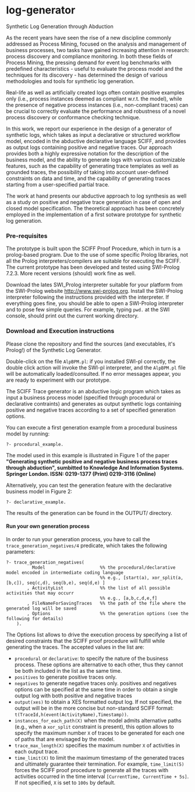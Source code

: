 # log-generator
Synthetic Log Generation through Abduction

As the recent years have seen the rise of a new discipline commonly addressed as Process Mining, focused on the analysis and management of business processes, two tasks have gained increasing attention in research: process discovery and compliance monitoring. In both these fields of Process Mining, the pressing demand for event log benchmarks with predefined characteristics - useful to evaluate the process model and the techniques for its discovery - has determined the design of various methodologies and tools for synthetic log generation.

Real-life as well as artificially created logs often contain positive examples only (i.e., process instances deemed as compliant w.r.t. the model), while the presence of negative process instances (i.e., non-compliant traces) can be crucial to correctly evaluate the performance and robustness of a novel process discovery or conformance checking technique.

In this work, we report our experience in the design of a generator of synthetic logs, which takes as input a declarative or structured workflow model, encoded in the abductive declarative language SCIFF, and provides as output logs containing positive and negative traces. Our approach provides both a highly expressive notation for the description of the business model, and the ability to generate logs with various customizable features, such as the capability of generating trace templates as well as grounded traces, the possibility of taking into account user-defined constraints on data and time, and the capability of generating traces starting from a user-specified partial trace.

The work at hand presents our abductive approach to log synthesis as well as a study on positive and negative trace generation in case of open and closed model specification. The theoretical approach has been concretely employed in the implementation of a first sotware prototype for synthetic log generation.

### Pre-requisites
The prototype is built upon the SCIFF Proof Procedure, which in turn is a prolog-based program. Due to the use of some specific Prolog libraries, not all the Prolog interpreters/compilers are suitable for executing the SCIFF. The current prototype has been developed and tested using SWI-Prolog 7.2.3. More recent versions (should) work fine as well.

Download the lates SWI_Prolog interpreter suitable for your platform from the SWI-Prolog website http://www.swi-prolog.org.
Install the SWI-Prolog interpreter following the instructions provided with the interpreter.
If everything goes fine, you should be able to open a SWI-Prolog interpreter and to pose few simple queries. For example, typing `pwd.` at the SWI console, should print out the current working directory.


### Download and Execution instructions
Please clone the repository and find the sources (and executables, it's Prolog!) of the Synthetic Log Generator.

Double-click on the file `AlpBPM.pl`: if you installed SWI-pl correctly, the double click action will invoke the SWI-pl interpreter, and the `AlpBPM.pl` file will be automatically loaded/consulted.
If no error messages appear, you are ready to experiment with our prototype.

The SCIFF Trace generator is an abductive logic program which takes as input a business process model (specified through procedural or declarative contraints) and generates as output synthetic logs containing positive and negative traces according to a set of specified generation options.

You can execute a first generation example from a procedural business model by running:
```
?- procedural_example. 
```
The model used in this example is illustrated in Figure 1 of the paper **"Generating synthetic positive and negative business process traces through abduction", sumbitted to Knowledge And Information Systems. Springer London. ISSN: 0219-1377 (Print) 0219-3116 (Online)**

Alternatively, you can test the generation feature with the declarative business model in Figure 2:
```
?- declarative_example. 
```
The results of the generation can be found in the OUTPUT/ directory.

#### Run your own generation process
In order to run your generation process, you have to call the `trace_generation_negatives/4` predicate, which takes the following parameters:
```
?- trace_generation_negatives(
          Model   					%% the procedural/declarative model encoded in intermediate coding language
	  	      						%% e.g., [start(a), xor_split(a,[b,c]), seq(c,d), seq(b,e), seq(d,e) ] 
        , ActivityList				%% the list of all possible activities that may occurr 
									%% e.g., [a,b,c,d,e,f]
        , FileNameForSavingTraces	%% the path of the file where the generated log will be saved
        , Options  					%% the generation options (see the following for details)
    ).
```

The Options list allows to drive the execution process by specifying a list of desired constraints that the SCIFF proof procedure will fulfill while generating the traces. The accepted values in the list are:

- `procedural` or `declarative`: to specify the nature of the business process. These options are alternative to each other, thus they cannot be both included in the list as the same time.
- `positives` to generate positive traces only.
- `negatives` to generate negative traces only. positives and negatives options can be specified at the same time in order to obtain a single output log with both positive and negative traces
- `output(xes)` to obtain a XES formatted output log. If not specified, the output will be in the more concise but non-standard SCIFF format: `t(TraceId,h(event(ActivityName),Timestamp))`.
- `instances_for_each_path(X)` when the model admits alternative paths (e.g., when a `xor_split` constraint is present), this option allows to specify the maximum number `X` of traces to be generated for each one of paths that are envisaged by the model.
- `trace_max_length(X)` specifies the maximum number `X` of activities in each output trace.
- `time_limit(X)` to limit the maximum timestamp of the generated traces and ultimately guarantee their termination. For example, `time_limit(5)` forces the SCIFF proof procedure to generate all the traces with activities occurred in the time interval `[CurrentTime, CurrentTime + 5s]`. If not specified, `X` is set to `100s` by default.
